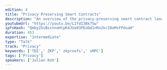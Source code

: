 ```yaml
---
edition: 4
title: "Privacy Preserving Smart Contracts"
description: "An overview of the privacy-preserving smart contract landscape. Examines the 3 main approaches: trusted execution environments (TEE), secure multi-party computation (sMPC), and zero-knowledge proofs (ZKP), and their respective tradeoffs to achieving computation over private data. I talk about the different companies doing each approach and I propose a way to synthesize all 3 approaches coherently.  There is a full blog post about the topic here: http://juliankohtx.com/privacy-preserving-smart-contracts/"
youtubeUrl: "https://youtu.be/LIfdI3Bk7Sw"
ipfsHash: "QmbyZXsBscnnoHtpK4JUa93PEoDd1nRn2kr28oMsFPduaH"
duration: 453
expertise: "Intermediate"
type: "Talk"
track: "Privacy"
keywords: ['TEE',' ZKP',' zkproofs',' sMPC']
tags: ['Privacy']
speakers: ['Julian Koh']
---
```

